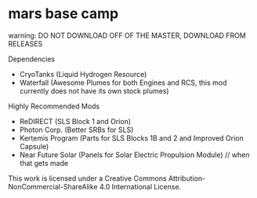 # mars base camp
warning: DO NOT DOWNLOAD OFF OF THE MASTER, DOWNLOAD FROM RELEASES
 
Dependencies
- CryoTanks (Liquid Hydrogen Resource)
- Waterfall  (Awesome Plumes for both Engines and RCS, this mod currently does not have its own stock plumes)

Highly Recommended Mods
- ReDIRECT (SLS Block 1 and Orion)
- Photon Corp. (Better SRBs for SLS)
- Kertemis Program (Parts for SLS Blocks 1B and 2 and Improved Orion Capsule)
- Near Future Solar (Panels for Solar Electric Propulsion Module) // when that gets made
 
This work is licensed under a Creative Commons Attribution-NonCommercial-ShareAlike 4.0 International License.
